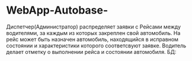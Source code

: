 # WebApp-Autobase-
Диспетчер(Администратор) распределяет заявки с Рейсами между водителями, за каждым из которых закреплен свой автомобиль. На рейс может быть назначен автомобиль, находящийся в исправном состоянии и характеристики которого соответсвуют заявке. Водитель делает отметку о выполнении рейса и состоянии автомобиля.
БД:
